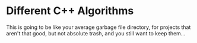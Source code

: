# Different C++ Algorithms
This is going to be like your average garbage file directory, for projects that aren't that good, but not absolute trash, and you still want to keep them...
